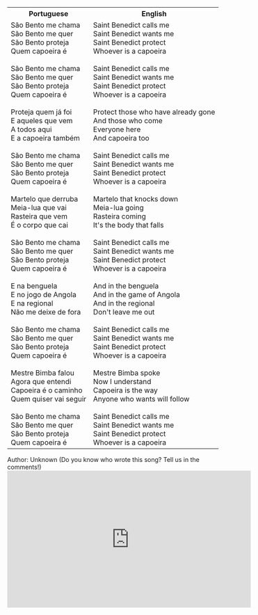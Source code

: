 <table class="capoeira-table">
    <tr class="header-row">
        <th>Portuguese</th>
        <th>English</th>
    </tr>
    <tr>
        <td>São Bento me chama<br>São Bento me quer<br>São Bento proteja<br>Quem capoeira é<br><br>São Bento me chama<br>São Bento me quer<br>São Bento proteja<br>Quem capoeira é<br><br>Proteja quem já foi<br>E aqueles que vem<br>A todos aqui<br>E a capoeira também<br><br>São Bento me chama<br>São Bento me quer<br>São Bento proteja<br>Quem capoeira é<br><br>Martelo que derruba<br>Meia-lua que vai<br>Rasteira que vem<br>É o corpo que cai<br><br>São Bento me chama<br>São Bento me quer<br>São Bento proteja<br>Quem capoeira é<br><br>E na benguela<br>E no jogo de Angola<br>E na regional<br>Não me deixe de fora<br><br>São Bento me chama<br>São Bento me quer<br>São Bento proteja<br>Quem capoeira é<br><br>Mestre Bimba falou<br>Agora que entendi<br>Capoeira é o caminho<br>Quem quiser vai seguir<br><br>São Bento me chama<br>São Bento me quer<br>São Bento proteja<br>Quem capoeira é</td>
        <td>Saint Benedict calls me<br>Saint Benedict wants me<br>Saint Benedict protect<br>Whoever is a capoeira<br><br>Saint Benedict calls me<br>Saint Benedict wants me<br>Saint Benedict protect<br>Whoever is a capoeira<br><br>Protect those who have already gone<br>And those who come<br>Everyone here<br>And capoeira too<br><br>Saint Benedict calls me<br>Saint Benedict wants me<br>Saint Benedict protect<br>Whoever is a capoeira<br><br>Martelo that knocks down<br>Meia-lua going<br>Rasteira coming<br>It's the body that falls<br><br>Saint Benedict calls me<br>Saint Benedict wants me<br>Saint Benedict protect<br>Whoever is a capoeira<br><br>And in the benguela<br>And in the game of Angola<br>And in the regional<br>Don't leave me out<br><br>Saint Benedict calls me<br>Saint Benedict wants me<br>Saint Benedict protect<br>Whoever is a capoeira<br><br>Mestre Bimba spoke<br>Now I understand<br>Capoeira is the way<br>Anyone who wants will follow<br><br>Saint Benedict calls me<br>Saint Benedict wants me<br>Saint Benedict protect<br>Whoever is a capoeira</td>
    </tr>
</table>

<figcaption>
Author: Unknown (Do you know who wrote this song? Tell us in the comments!)
</figcaption>

<iframe width="560" height="315" src="https://www.youtube.com/embed/dw6oR1UL0pQ" title="YouTube video player" frameborder="0" allow="accelerometer; autoplay; clipboard-write; encrypted-media; gyroscope; picture-in-picture" allowfullscreen></iframe>
